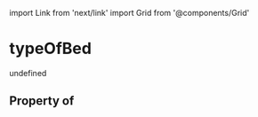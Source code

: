 import Link from 'next/link'
import Grid from '@components/Grid'

# typeOfBed

undefined

## Property of



